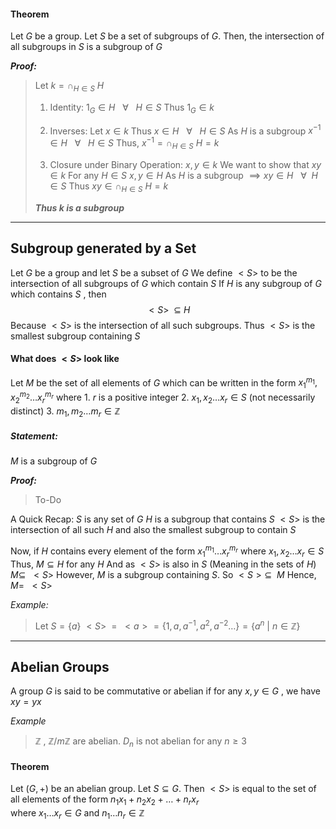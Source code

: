 #### Theorem
Let $G$ be a group. Let $S$ be a set of subgroups of $G$. Then, the intersection of all subgroups in $S$ is a subgroup of $G$

***Proof:***
>Let $k= \cap_{H \in S} \:H$
>1. Identity:
>   $1_{G} \in H \:\:\:\forall\:\:\:H \in S$
>   Thus
> 	  $1_{G} \in k$
> 	  
>2. Inverses:
>   Let $x \in k$
>   Thus $x \in H \:\:\:\forall\:\:\: H \in S$
>   As $H$ is a subgroup
>   $x^{-1} \in H \:\:\: \forall \:\:\: H \in S$
>   Thus,
> 	  $x^{-1} =\cap_{H \in S} \:H = k$
>  
> 3. Closure under Binary Operation:
>    $x,y \in k$
>    We want to show that $xy \in k$
>    For any $H \in S$ 
>    $x,y \in H$
>    As $H$ is a subgroup $\implies xy \in H \:\:\:\forall\:\: H \in S$
>    Thus
> 	   $xy \in \cap_{H \in S} \:H = k$
> 
> ***Thus k is a subgroup***

----------------------------------------

## Subgroup generated by a Set

Let $G$ be a group and let $S$ be a subset of $G$
We define $<S>$ to be the intersection of all subgroups of $G$ which contain $S$
If $H$ is any subgroup of $G$ which contains $S$ , then 
$$
<S> \:\:\subseteq \:H
$$
Because $<S>$ is the intersection of all such subgroups.
Thus $<S>$ is the smallest subgroup containing $S$


#### What does $<S>$ look like

Let $M$ be the set of all elements of $G$ which can be written in the form
$x_{1}^{m_{1}} , x_{2}^{m_{2}} \dots x_{r}^{m_{r}}$ where
	1. $r$ is a positive integer
	2. $x_{1},x_{2}\dots x_{r} \in S$    (not necessarily distinct)
	3. $m_{1} , m_{2} \dots m_{r} \in \mathbb{Z}$

##### Statement:
$M$ is a subgroup of $G$

***Proof:***
>To-Do

A Quick Recap:
$S$ is any set of $G$
$H$ is a subgroup that contains $S$
$<S>$ is the intersection of all such $H$ and also the smallest subgroup to contain $S$

Now,
	if $H$ contains every element of the form $x_{1}^{m_{1}} \dots x_{r}^{m_{r}}$ where 
	$x_{1}, x_{2} \dots x_{r} \in S$
	Thus, 
		$M \subseteq H$   for any $H$
	And as $<S>$ is also in $S$ (Meaning in the sets of $H$)
		$M \subseteq \:\:<S>$
	However, $M$ is a subgroup containing $S$. So
		$<S> \subseteq \:\: M$
	Hence,
		$M = \:\:<S>$

*Example:*
> Let $S = \{a\}$
> $<S> \:\:=\:\: <a> = \{1,a,a^{-1},a^{2},a^{-2}\dots\} = \{a^{n}\:|\:n \in \mathbb{Z}\}$

-----------------

## Abelian Groups

A group $G$ is said to be commutative or abelian if for any $x,y \in G$ , we have $xy=yx$

*Example*
> $\mathbb{Z}$ , $\mathbb{Z}/m\mathbb{Z}$ are abelian. $D_{n}$ is not abelian for any $n \geq 3$

#### Theorem
Let $(G, +)$ be an abelian group. Let $S \subseteq G$. Then $<S>$ is equal to the set of all elements of the form $n_{1}x_{1}+n_{2}x_{2}+\dots +n_{r}x_{r}$  
where  $x_{1}\dots x_{r} \in G$ and  $n_{1}\dots n_{r} \in \mathbb{Z}$
